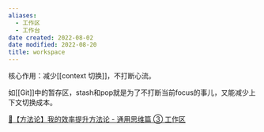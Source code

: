 ```yaml
---
aliases:
  - 工作区
  - 工作台
date created: 2022-08-02
date modified: 2022-08-20
title: workspace
---
```


核心作用：减少[[context 切换]]，不打断心流。

如[[Git]]中的暂存区，stash和pop就是为了不打断当前focus的事儿，又能减少上下文切换成本。


[🔖【方法论】我的效率提升方法论 - 通用思维篇 ③ 工作区](https://imageslr.com/2021/efficiency-workspace.html#%E5%A6%82%E4%BD%95%E5%88%92%E5%88%86%E5%B7%A5%E4%BD%9C%E5%8C%BA)